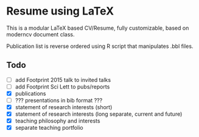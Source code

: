 # Resume using LaTeX

This is a modular LaTeX based CV/Resume, fully customizable, based on moderncv document class.

Publication list is reverse ordered using R script that manipulates .bbl files.

## Todo

- [ ] add Footprint 2015 talk to invited talks
- [ ] add Footprint Sci Lett to pubs/reports
- [x] publications
- [ ] ??? presentations in bib format ???
- [x] statement of research interests (short)
- [x] statement of research interests (long separate, current and future)
- [x] teaching philosophy and interests
- [x] separate teaching portfolio
